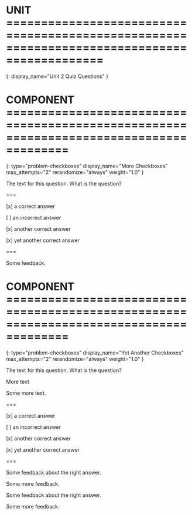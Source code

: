 # UNIT ============================================================================================
{:
    display_name="Unit 2 Quiz Questions"
}

# COMPONENT =======================================================================================
{:
    type="problem-checkboxes"
    display_name="More Checkboxes"
    max_attempts="2"
    rerandomize="always"
    weight="1.0"
}

The text for this question. What is the question?

===

[x] a correct answer

[ ] an incorrect answer

[x] another correct answer

[x] yet another correct answer

===

Some feedback.

# COMPONENT =======================================================================================
{:
    type="problem-checkboxes"
    display_name="Yet Another Checkboxes" 
    max_attempts="2"
    rerandomize="always"
    weight="1.0"
}

The text for this question. What is the question?

More text

Some more text.

===

[x] a correct answer

[ ] an incorrect answer

[x] another correct answer

[x] yet another correct answer

===

Some feedback about the right answer.

Some more feedback.

Some feedback about the right answer.

Some more feedback.
